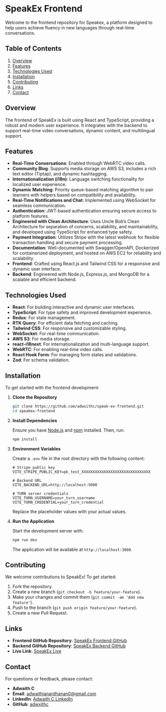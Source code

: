 

# SpeakEx Frontend

Welcome to the frontend repository for Speakex, a platform designed to help users achieve fluency in new languages through real-time conversations.

## Table of Contents

1. [Overview](#overview)
2. [Features](#features)
3. [Technologies Used](#technologies-used)
4. [Installation](#installation)
5. [Contributing](#contributing)
6. [Links](#links)
7. [Contact](#contact)

## Overview

The frontend of SpeakEx is built using React and TypeScript, providing a robust and modern user experience. It integrates with the backend to support real-time video conversations, dynamic content, and multilingual support.

## Features

- **Real-Time Conversations**: Enabled through WebRTC video calls.
- **Community Blog**: Supports media storage on AWS S3, includes a rich text editor (Tiptap), and dynamic hashtagging.
- **Internationalization (i18n)**: Language switching functionality for localized user experience.
- **Dynamic Matching**: Priority queue-based matching algorithm to pair learners with helpers based on compatibility and availability.
- **Real-Time Notifications and Chat**: Implemented using WebSocket for seamless communication.
- **Authentication**: JWT-based authentication ensuring secure access to platform features.
- **Engineered with Clean Architecture**: Uses Uncle Bob’s Clean Architecture for separation of concerns, scalability, and maintainability, and developed using TypeScript for enhanced type safety.
- **Payment Integration**: Utilizes Stripe with the latest webhook for flexible transaction handling and secure payment processing.
- **Documentation**: Well-documented with Swagger/OpenAPI, Dockerized for containerized deployment, and hosted on AWS EC2 for reliability and scalability.
- **Frontend**: Crafted using React.js and Tailwind CSS for a responsive and dynamic user interface.
- **Backend**: Engineered with Node.js, Express.js, and MongoDB for a scalable and efficient backend.

## Technologies Used

- **React**: For building interactive and dynamic user interfaces.
- **TypeScript**: For type safety and improved development experience.
- **Redux**: For state management.
- **RTK Query**: For efficient data fetching and caching.
- **Tailwind CSS**: For responsive and customizable styling.
- **WebSocket**: For real-time communication.
- **AWS S3**: For media storage.
- **react-i18next**: For internationalization and multi-language support.
- **WebRTC**: For enabling real-time video calls.
- **React Hook Form**: For managing form states and validations.
- **Zod**: For schema validation.

## Installation

To get started with the frontend development:

1. **Clone the Repository**

   ```bash
   git clone https://github.com/adwxithc/speak-ex-frontend.git
   cd speakex-frontend
   ```

2. **Install Dependencies**

   Ensure you have [Node.js](https://nodejs.org/) and [npm](https://www.npmjs.com/) installed. Then, run:

   ```bash
   npm install
   ```

3. **Environment Variables**

   Create a `.env` file in the root directory with the following content:

   ```env
   # Stripe public key
   VITE_STRIPE_PUBLIC_KEY=pk_test_XXXXXXXXXXXXXXXXXXXXXXXXXXXXXXX

   # Backend URL
   VITE_BACKEND_URL=http://localhost:5000

   # TURN server credentials
   VITE_TURN_USERNAME=your_turn_username
   VITE_TURN_CREDENTIAL=your_turn_credential
   ```

   Replace the placeholder values with your actual values.

4. **Run the Application**

   Start the development server with:

   ```bash
   npm run dev
   ```

   The application will be available at `http://localhost:3000`.

## Contributing

We welcome contributions to SpeakEx! To get started:

1. Fork the repository.
2. Create a new branch (`git checkout -b feature/your-feature`).
3. Make your changes and commit them (`git commit -am 'Add new feature'`).
4. Push to the branch (`git push origin feature/your-feature`).
5. Create a new Pull Request.



## Links

- **Frontend GitHub Repository**: [SpeakEx Frontend GitHub](https://github.com/adwxithc/speak-ex-frontend)
- **Backend GitHub Repository**: [SpeakEx Backend GitHub](https://github.com/adwxithc/speak-ex-backend)
- **Live Link**: [SpeakEx Live](https://speakex.easycart.website/)

## Contact

For questions or feedback, please contact:

- **Adwaith C**
- **Email**: [adwaithjanardhanan0@gmail.com](mailto:adwaithjanardhanan0@gmail.com)
- **LinkedIn**: [Adwaith C LinkedIn](https://www.linkedin.com/in/adwaith-c-25b5a0218/)
- **GitHub**: [adwxithc](https://github.com/adwxithc)

